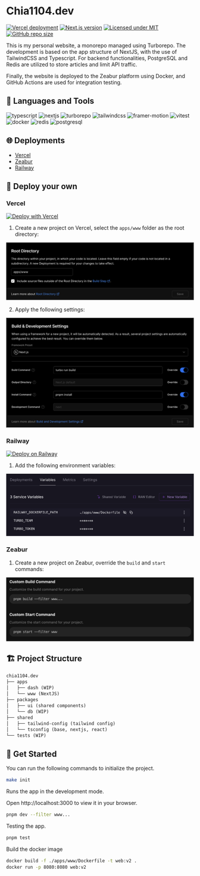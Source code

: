 # Chia1104.dev

[![Vercel deployment](https://img.shields.io/github/deployments/chia1104/chia1104.dev/production?style=for-the-badge&logo=appveyor)](https://vercel.com/deployments/chia1104)
[![Next.js version](https://img.shields.io/github/package-json/dependency-version/chia1104/chia1104.dev/next/main/apps/www?style=for-the-badge&logo=appveyor)](https://nextjs.org/)
[![Licensed under MIT](https://img.shields.io/github/license/chia1104/chia1104.dev?style=for-the-badge&logo=appveyor)](LICENSE)
[![GitHub repo size](https://img.shields.io/github/repo-size/chia1104/chia1104.dev?style=for-the-badge&logo=appveyor)](https://github.com/chia1104/chia1104.dev)

This is my personal website, a monorepo managed using Turborepo. The development is based on the app structure of NextJS, with the use of TailwindCSS and Typescript. For backend functionalities, PostgreSQL and Redis are utilized to store articles and limit API traffic.

Finally, the website is deployed to the Zeabur platform using Docker, and GitHub Actions are used for integration testing.

## 🔨 Languages and Tools

![typescript](https://img.shields.io/badge/-Typescript-3178C6?style=for-the-badge&logo=typescript&logoColor=white)
![nextjs](https://img.shields.io/badge/-NextJS-000000?style=for-the-badge&logo=next.js&logoColor=white)
![turborepo](https://img.shields.io/badge/-Turborepo-FF0080?style=for-the-badge&logo=turborepo&logoColor=white)
![tailwindcss](https://img.shields.io/badge/-TailwindCSS-38B2AC?style=for-the-badge&logo=tailwind-css&logoColor=white)
![framer-motion](https://img.shields.io/badge/-Framer%20Motion-0055FF?style=for-the-badge&logo=framer&logoColor=white)
![vitest](https://img.shields.io/badge/-Vitest-2C7A7B?style=for-the-badge&logo=vite&logoColor=white)
![docker](https://img.shields.io/badge/-Docker-2496ED?style=for-the-badge&logo=docker&logoColor=white)
![redis](https://img.shields.io/badge/-Redis-DC382D?style=for-the-badge&logo=redis&logoColor=white)
![postgresql](https://img.shields.io/badge/-PostgreSQL-336791?style=for-the-badge&logo=postgresql&logoColor=white)

## 🌐 Deployments

- [Vercel](https://chia1104.vercel.app/)
- [Zeabur](https://chia1104.zeabur.app/)
- [Railway](https://chia1104.up.railway.app/)

## 🚀 Deploy your own

### Vercel

[![Deploy with Vercel](https://vercel.com/button)](https://vercel.com/new/clone?repository-url=https%3A%2F%2Fgithub.com%2FChia1104%2Fchia1104.dev)

1. Create a new project on Vercel, select the `apps/www` folder as the root directory:

![Vercel build settings](./.github/public/vercel-deploy2.png)

2. Apply the following settings:

![Vercel build settings](./.github/public/vercel-deploy1.png)

### Railway

[![Deploy on Railway](https://railway.app/button.svg)](https://railway.app/template/QTqT7m?referralCode=HYbEt0)

1. Add the following environment variables:

![Railway environment variables](./.github/public/railway-deploy.png)

### Zeabur

1. Create a new project on Zeabur, override the `build` and `start` commands:

![Zeabur build settings](./.github/public/zeabur-deploy.png)

## 🏗️ Project Structure

```
chia1104.dev
├── apps
│   ├── dash (WIP)
│   └── www (NextJS)
├── packages
│   ├── ui (shared components)
│   └── db (WIP)
├── shared
│   ├── tailwind-config (tailwind config)
│   └── tsconfig (base, nextjs, react)
└── tests (WIP)
```

## 🎉 Get Started

You can run the following commands to initialize the project.

```bash
make init
```

Runs the app in the development mode.

Open http://localhost:3000 to view it in your browser.

```bash
pnpm dev --filter www...
```

Testing the app.

```bash
pnpm test
```

Build the docker image

```bash
docker build -f ./apps/www/Dockerfile -t web:v2 .
docker run -p 8080:8080 web:v2
```
